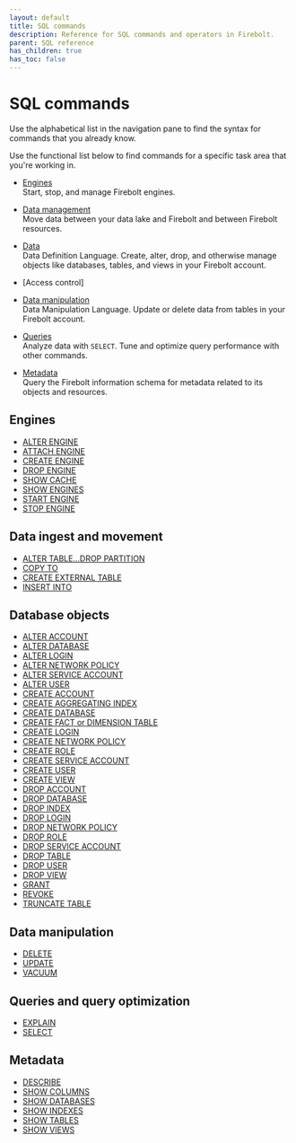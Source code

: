 ```yaml
---
layout: default
title: SQL commands
description: Reference for SQL commands and operators in Firebolt.
parent: SQL reference
has_children: true
has_toc: false
---
```


# SQL commands

Use the alphabetical list in the navigation pane to find the syntax for commands that you already know.

Use the functional list below to find commands for a specific task area that you're working in.

* [Engines](#engines)  
  Start, stop, and manage Firebolt engines.

* [Data management](#data-ingest-and-movement)  
  Move data between your data lake and Firebolt and between Firebolt resources.

 

* [Data ](#database-objects)  
  Data Definition Language. Create, alter, drop, and otherwise manage objects like databases, tables, and views in your Firebolt account.

* [Access control]
* [Data manipulation](#data-manipulation)  
  Data Manipulation Language. Update or delete data from tables in your Firebolt account. 

* [Queries](#queries-and-query-optimization)  
  Analyze data with `SELECT`. Tune and optimize query performance with other commands.

* [Metadata](#metadata)  
  Query the Firebolt information schema for metadata related to its objects and resources.


## Engines

* [ALTER ENGINE](./engines/alter-engine.md)
* [ATTACH ENGINE](./engines/attach-engine.md)
* [CREATE ENGINE](./engines/create-engine.md)
* [DROP ENGINE](./engines/drop-engine.md)
* [SHOW CACHE](./engines/show-cache.md)
* [SHOW ENGINES](./engines/show-engines.md)
* [START ENGINE](./engines/start-engine.md)
* [STOP ENGINE](./engines/stop-engine.md)

## Data ingest and movement

* [ALTER TABLE...DROP PARTITION](./data-ingest/alter-table-drop-partition.md)
* [COPY TO](./data-ingest/copy-to.md)
* [CREATE EXTERNAL TABLE](./data-ingest/create-external-table.md)
* [INSERT INTO](./data-ingest/insert-into.md)

## Database objects

* [ALTER ACCOUNT](./database-objects/alter-account.md)
* [ALTER DATABASE](./database-objects/alter-database.md)
* [ALTER LOGIN](./database-objects/alter-login.md)
* [ALTER NETWORK POLICY](./database-objects/alter-network-policy.md)
* [ALTER SERVICE ACCOUNT](./database-objects/alter-service-account.md)
* [ALTER USER](./database-objects/alter-user.md)
* [CREATE ACCOUNT](./database-objects/create-account.md)
* [CREATE AGGREGATING INDEX](./database-objects/create-aggregating-index.md)
* [CREATE DATABASE](./database-objects/create-database.md)
* [CREATE FACT or DIMENSION TABLE](./database-objects/create-fact-dimension-table.md)
* [CREATE LOGIN](./database-objects/create-login.md)
* [CREATE NETWORK POLICY](./database-objects/create-network-policy.md)
* [CREATE ROLE](./database-objects/create-role.md)
* [CREATE SERVICE ACCOUNT](./database-objects/create-service-account.md)
* [CREATE USER](./database-objects/create-user.md)
* [CREATE VIEW](./database-objects/create-view.md)
* [DROP ACCOUNT](./database-objects/drop-account.md)
* [DROP DATABASE](./database-objects/drop-database.md)
* [DROP INDEX](./database-objects/drop-index.md)
* [DROP LOGIN](./database-objects/drop-login.md)
* [DROP NETWORK POLICY](./database-objects/drop-network-policy.md)
* [DROP ROLE](./database-objects/drop-role.md)
* [DROP SERVICE ACCOUNT](./database-objects/drop-service-account.md)
* [DROP TABLE](./database-objects/drop-table.md)
* [DROP USER](./database-objects/drop-user.md)
* [DROP VIEW](./database-objects/drop-view.md)
* [GRANT](./database-objects/grant.md)
* [REVOKE](./database-objects/revoke.md)
* [TRUNCATE TABLE](./database-objects/truncate-table.md)

## Data manipulation

* [DELETE](./data-manipulation/delete.md)
* [UPDATE](./data-manipulation/update.md)
* [VACUUM](./data-manipulation/vacuum.md)

## Queries and query optimization

* [EXPLAIN](./query-optimization/explain.md)
* [SELECT](./query-optimization/select.md)


## Metadata

* [DESCRIBE](./metadata/describe.md)
* [SHOW COLUMNS](./metadata/show-columns.md)
* [SHOW DATABASES](./metadata/show-databases.md)
* [SHOW INDEXES](./metadata/show-indexes.md)
* [SHOW TABLES](./metadata/show-tables.md)
* [SHOW VIEWS](./metadata/show-views.md)
